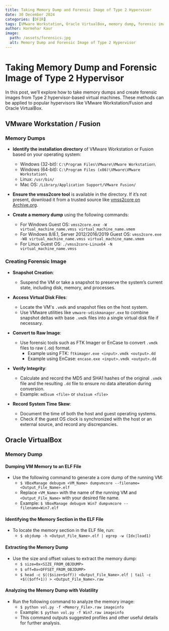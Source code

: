 ```yaml
---
title: Taking Memory Dump and Forensic Image of Type 2 Hypervisor
date: 30 December 2024
categories: [DFIR]
tags: [VMware Workstation, Oracle VirtualBox, memory dump, forensic image, type 2 hypervisor]
author: Harmehar Kaur
image:
  path: /assets/forensics.jpg
  alt: Memory Dump and Forensic Image of Type 2 Hypervisor
---
```


# Taking Memory Dump and Forensic Image of Type 2 Hypervisor

In this post, we’ll explore how to take memory dumps and create forensic images from Type 2 hypervisor-based virtual machines. These methods can be applied to popular hypervisors like VMware Workstation/Fusion and Oracle VirtualBox.

## VMware Workstation / Fusion

### Memory Dumps

- **Identify the installation directory** of VMware Workstation or Fusion based on your operating system:
  - Windows (32-bit): `C:\Program Files\VMware\VMware Workstation\`
  - Windows (64-bit): `C:\Program Files (x86)\VMware\VMware Workstation\`
  - Linux: `/usr/bin/`
  - Mac OS: `/Library/Application Support/VMware Fusion/`

- **Ensure the vmss2core tool** is available in the directory. If it’s not present, download it from a trusted source like [vmss2core on Archive.org](https://archive.org/).

- **Create a memory dump** using the following commands:
  - For Windows Guest OS: `vmss2core.exe -W virtual_machine_name.vmss virtual_machine_name.vmem`
  - For Windows 8/8.1, Server 2012/2016/2019 Guest OS: `vmss2core.exe -W8 virtual_machine_name.vmss virtual_machine_name.vmem`
  - For Linux Guest OS: `./vmss2core-Linux64 -N virtual_machine_name.vmss`

### Creating Forensic Image

- **Snapshot Creation**:
  - Suspend the VM or take a snapshot to preserve the system’s current state, including disk, memory, and processes.

- **Access Virtual Disk Files**:
  - Locate the VM's `.vmdk` and snapshot files on the host system.
  - Use VMware utilities like `vmware-vdiskmanager.exe` to combine snapshot deltas with base `.vmdk` files into a single virtual disk file if necessary.

- **Convert to Raw Image**:
  - Use forensic tools such as FTK Imager or EnCase to convert `.vmdk` files to raw (`.dd`) format.
    - Example using FTK: `ftkimager.exe <input>.vmdk <output>.dd`
    - Example using EnCase: `encase.exe <input>.vmdk <output>.dd`

- **Verify Integrity**:
  - Calculate and record the MD5 and SHA1 hashes of the original `.vmdk` file and the resulting `.dd` file to ensure no data alteration during conversion.
  - Example: `md5sum <file>` or `sha1sum <file>`

- **Record System Time Skew**:
  - Document the time of both the host and guest operating systems.
  - Check if the guest OS clock is synchronized with the host or an external source, and record any discrepancies.

## Oracle VirtualBox

### Memory Dump

#### Dumping VM Memory to an ELF File

- Use the following command to generate a core dump of the running VM:
  - `$ VBoxManage debugvm <VM_Name> dumpvmcore --filename=<Output_File_Name>.elf`
  - Replace `<VM_Name>` with the name of the running VM and `<Output_File_Name>` with your desired file name.
  - Example: `$ VBoxManage debugvm Win7 dumpvmcore --filename=Win7.elf`

#### Identifying the Memory Section in the ELF File

- To locate the memory section in the ELF file, run:
  - `$ objdump -h <Output_File_Name>.elf | egrep -w (Idx|load1)`

#### Extracting the Memory Dump

- Use the size and offset values to extract the memory dump:
  - `$ size=0x<SIZE_FROM_OBJDUMP>`
  - `$ off=0x<OFFSET_FROM_OBJDUMP>`
  - `$ head -c $(($size+$off)) <Output_File_Name>.elf | tail -c +$(($off+1)) > <Output_File_Name>.raw`

#### Analyzing the Memory Dump with Volatility

- Run the following command to analyze the memory image:
  - `$ python vol.py -f <Memory_File>.raw imageinfo`
  - Example: `$ python vol.py -f Win7.raw imageinfo`
  - This command outputs suggested profiles and other useful details for further analysis.
